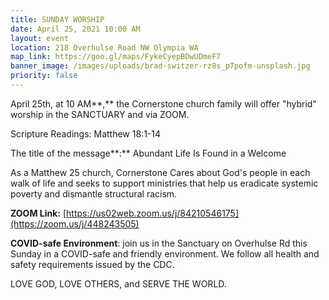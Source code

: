 ```yaml
---
title: SUNDAY WORSHIP
date: April 25, 2021 10:00 AM
layout: event
location: 218 Overhulse Road NW Olympia WA
map_link: https://goo.gl/maps/FykeCyepBDwUDmeF7
banner_image: /images/uploads/brad-switzer-rz8s_p7pofm-unsplash.jpg
priority: false
---
```

April 25th, at 10 AM**,** the Cornerstone church family will offer "hybrid" worship in the SANCTUARY and via ZOOM.  

Scripture Readings: Matthew 18:1-14

The title of the message**:** Abundant Life Is Found in a Welcome

As a Matthew 25 church, Cornerstone Cares about God's people in each walk of life and seeks to support ministries that help us eradicate systemic poverty and dismantle structural racism.

**ZOOM Link:** [https://us02web.zoom.us/j/84210546175](https://zoom.us/j/448243505)

**COVID-safe Environment**: join us in the Sanctuary on Overhulse Rd this Sunday in a COVID-safe and friendly environment. We follow all health and safety requirements issued by the CDC.

LOVE GOD, LOVE OTHERS, and SERVE THE WORLD.